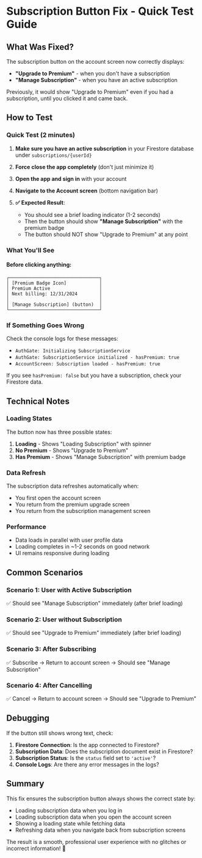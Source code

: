 # Subscription Button Fix - Quick Test Guide

## What Was Fixed?

The subscription button on the account screen now correctly displays:
- **"Upgrade to Premium"** - when you don't have a subscription
- **"Manage Subscription"** - when you have an active subscription

Previously, it would show "Upgrade to Premium" even if you had a subscription, until you clicked it and came back.

## How to Test

### Quick Test (2 minutes)

1. **Make sure you have an active subscription** in your Firestore database under `subscriptions/{userId}`

2. **Force close the app completely** (don't just minimize it)

3. **Open the app and sign in** with your account

4. **Navigate to the Account screen** (bottom navigation bar)

5. **✅ Expected Result**: 
   - You should see a brief loading indicator (1-2 seconds)
   - Then the button should show **"Manage Subscription"** with the premium badge
   - The button should NOT show "Upgrade to Premium" at any point

### What You'll See

#### Before clicking anything:
```
┌─────────────────────────────────┐
│ [Premium Badge Icon]            │
│ Premium Active                  │
│ Next billing: 12/31/2024        │
│                                 │
│ [Manage Subscription] (button)  │
└─────────────────────────────────┘
```

### If Something Goes Wrong

Check the console logs for these messages:
- `AuthGate: Initializing SubscriptionService`
- `AuthGate: SubscriptionService initialized - hasPremium: true`
- `AccountScreen: Subscription loaded - hasPremium: true`

If you see `hasPremium: false` but you have a subscription, check your Firestore data.

## Technical Notes

### Loading States
The button now has three possible states:
1. **Loading** - Shows "Loading Subscription" with spinner
2. **No Premium** - Shows "Upgrade to Premium" 
3. **Has Premium** - Shows "Manage Subscription" with premium badge

### Data Refresh
The subscription data refreshes automatically when:
- You first open the account screen
- You return from the premium upgrade screen
- You return from the subscription management screen

### Performance
- Data loads in parallel with user profile data
- Loading completes in ~1-2 seconds on good network
- UI remains responsive during loading

## Common Scenarios

### Scenario 1: User with Active Subscription
✅ Should see "Manage Subscription" immediately (after brief loading)

### Scenario 2: User without Subscription
✅ Should see "Upgrade to Premium" immediately (after brief loading)

### Scenario 3: After Subscribing
✅ Subscribe → Return to account screen → Should see "Manage Subscription"

### Scenario 4: After Cancelling
✅ Cancel → Return to account screen → Should see "Upgrade to Premium"

## Debugging

If the button still shows wrong text, check:

1. **Firestore Connection**: Is the app connected to Firestore?
2. **Subscription Data**: Does the subscription document exist in Firestore?
3. **Subscription Status**: Is the `status` field set to `'active'`?
4. **Console Logs**: Are there any error messages in the logs?

## Summary

This fix ensures the subscription button always shows the correct state by:
- Loading subscription data when you log in
- Loading subscription data when you open the account screen
- Showing a loading state while fetching data
- Refreshing data when you navigate back from subscription screens

The result is a smooth, professional user experience with no glitches or incorrect information! 🎉

